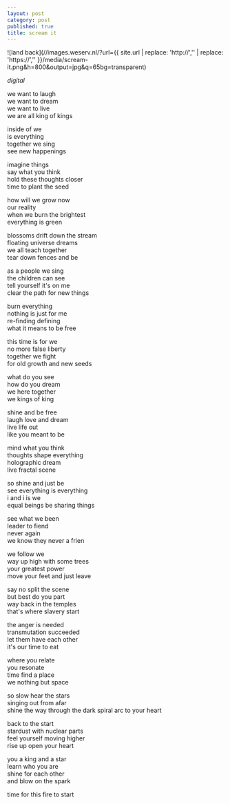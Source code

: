 ```yaml
---
layout: post
category: post
published: true
title: scream it
---
```

![land back](//images.weserv.nl/?url={{ site.url | replace: 'http://','' | replace: 'https://','' }}/media/scream-it.png&h=800&output=jpg&q=65bg=transparent)  
<!--more-->
<span class='date fr'>*digital*</span><br>
  
  
we want to laugh  
we want to dream  
we want to live  
we are all king of kings  
  
inside of we  
is everything  
together we sing  
see new happenings  
  
imagine things  
say what you think  
hold these thoughts closer  
time to plant the seed  
  
how will we grow now    
our reality  
when we burn the brightest  
everything is green  
  
blossoms drift down the stream  
floating universe dreams  
we all teach together    
tear down fences and be  
  
as a people we sing  
the children can see  
tell yourself it's on me  
clear the path for new things  
  
burn everything  
nothing is just for me   
re-finding defining  
what it means to be free   
  
this time is for we  
no more false liberty  
together we fight  
for old growth and new seeds  
  
what do you see  
how do you dream  
we here together   
we kings of king  
  
shine and be free  
laugh love and dream  
live life out  
like you meant to be  
    
mind what you think  
thoughts shape everything  
holographic dream   
live fractal scene  
  
so shine and just be  
see everything is everything  
i and i is we  
equal beings be sharing things  
  
see what we been    
leader to fiend  
never again  
we know they never a frien   
  
we follow we  
way up high with some trees  
your greatest power  
move your feet and just leave  
  
say no split the scene      
but best do you part  
way back in the temples   
that's where slavery start   
   
the anger is needed  
transmutation succeeded  
let them have each other  
it's our time to eat    
  
where you relate   
you resonate  
time find a place  
we nothing but space  
      
so slow hear the stars   
singing out from afar  
shine the way through the dark
spiral arc to your heart  
  
back to the start  
stardust with nuclear parts  
feel yourself moving higher  
rise up open your heart  
  
you a king and a star  
learn who you are  
shine for each other  
and blow on the spark  
  
time for this fire to start
